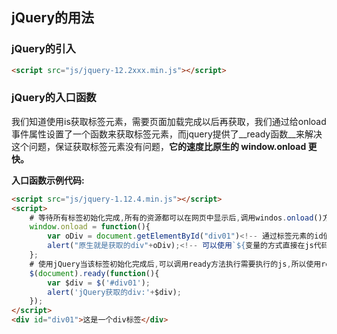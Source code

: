 ## jQuery的用法

### jQuery的引入

```html
<script src="js/jquery-12.2xxx.min.js"></script>
```

### jQuery的入口函数

我们知道使用is获取标签元素，需要页面加载完成以后再获取，我们通过给onload事件属性设置了一个函数来获取标签元素，而jquery提供了__ready函数__来解决这个问题，保证获取标签元素没有问题，__它的速度比原生的 window.onload 更快。__

__入口函数示例代码:__

```html
<script src="js/jquery-1.12.4.min.js"></script>
<script>
    # 等待所有标签初始化完成,所有的资源都可以在网页中显示后,调用windos.onload()方法
    window.onload = function(){
        var oDiv = document.getElementById("div01")<!-- 通过标签元素的id值获取标签元素对象并将标签元素对象返回给js-->
        alert("原生就是获取的div"+oDiv);<!-- 可以使用`${变量的方式直接在js代码中使用变量或者对象}` -->
    };
    # 使用jQuery当该标签初始化完成后,可以调用ready方法执行需要执行的js,所以使用ready的方式一定比windo.onload()的方式执行的效率更高更快
    $(document).ready(function(){
        var $div = $('#div01');
        alert('jQuery获取的div:'+$div);
    });
</script>
<div id="div01">这是一个div标签</div>
```

